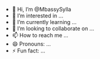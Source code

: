 - 👋 Hi, I’m @MbassySylla
- 👀 I’m interested in ...
- 🌱 I’m currently learning ...
- 💞️ I’m looking to collaborate on ...
- 📫 How to reach me ...
- 😄 Pronouns: ...
- ⚡ Fun fact: ...

<!---
MbassySylla/MbassySylla is a ✨ special ✨ repository because its `README.md` (this file) appears on your GitHub profile.
You can click the Preview link to take a look at your changes.
--->

